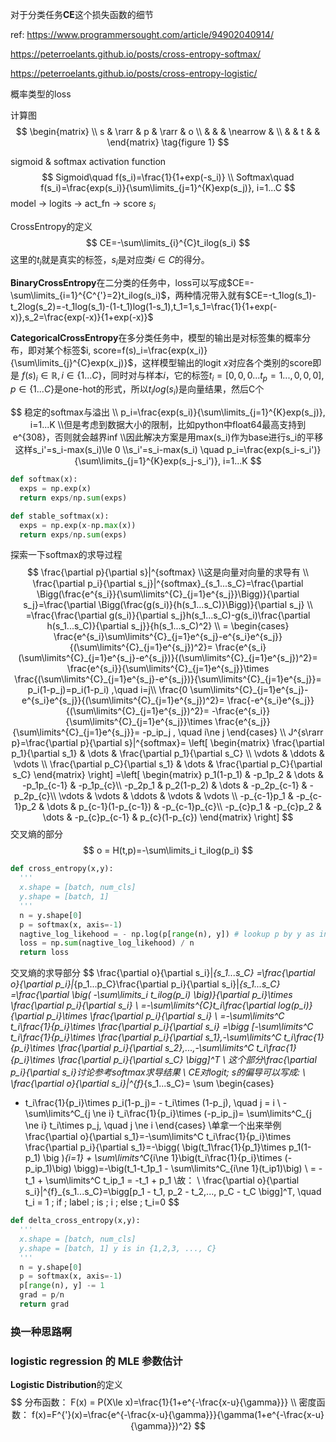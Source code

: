 对于分类任务**CE**这个损失函数的细节

ref: https://www.programmersought.com/article/94902040914/

https://peterroelants.github.io/posts/cross-entropy-softmax/

https://peterroelants.github.io/posts/cross-entropy-logistic/

概率类型的loss

计算图
$$
\begin{matrix} 
\\ s & \rarr    & p & \rarr    & o
\\   &          &   & \nearrow &
\\   &          & t &          &
\end{matrix}
\tag{figure 1}
$$


sigmoid & softmax activation function
$$
Sigmoid\quad f(s_i)=\frac{1}{1+exp(-s_i)}
\\
Softmax\quad f(s_i)=\frac{exp(s_i)}{\sum\limits_{j=1}^{K}exp(s_j)}, i=1...C
$$
model -> logits -> act_fn -> score $s_i$

CrossEntropy的定义
$$
CE=-\sum\limits_{i}^{C}t_ilog(s_i)
$$
这里的$t_i$就是真实的标签，$s_i$是对应类$i\in C$的得分。

**BinaryCrossEntropy**在二分类的任务中，loss可以写成$CE=-\sum\limits_{i=1}^{C^{'}=2}t_ilog(s_i)$，两种情况带入就有$CE=-t_1log(s_1)-t_2log(s_2)=-t_1log(s_1)-(1-t_1)log(1-s_1),t_1=1,s_1=\frac{1}{1+exp(-x)},s_2=\frac{exp(-x)}{1+exp(-x)}$

**CategoricalCrossEntropy**在多分类任务中，模型的输出是对标签集的概率分布，即对某个标签$i, score=f(s)_i=\frac{exp(x_i)}{\sum\limits_{j}^{C}exp(x_j)}$，这样模型输出的logit $ x$对应各个类别的score即是 $f(s)_i\in\mathbb{R}, i\in \{1...C\}$，同时对与样本$i$，它的标签$t_i=[0,0,0...t_p=1...,0,0,0],p\in\{1...C\}$是one-hot的形式，所以$t_ilog(s_i)$是向量结果，然后C个


$$
稳定的softmax与溢出
\\ p_i=\frac{exp(s_i)}{\sum\limits_{j=1}^{K}exp(s_j)}, i=1...K
\\但是考虑到数据大小的限制，比如python中float64最高支持到e^{308}，否则就会越界inf
\\因此解决方案是用max(s_i)作为base进行s_i的平移这样s_i'=s_i-max(s_i)\le 0
\\s_i'=s_i-max(s_i) \quad p_i=\frac{exp(s_i-s_i')}{\sum\limits_{j=1}^{K}exp(s_j-s_i')}, i=1...K
$$

```python
def softmax(x):
  exps = np.exp(x)
  return exps/np.sum(exps)

def stable_softmax(x):
  exps = np.exp(x-np.max(x))
  return exps/np.sum(exps)
```

探索一下softmax的求导过程
$$
\frac{\partial p}{\partial s}|^{softmax}
\\这是向量对向量的求导有
\\ \frac{\partial p_i}{\partial s_j}|^{softmax}_{s_1...s_C}=\frac{\partial \Bigg(\frac{e^{s_i}}{\sum\limits^{C}_{j=1}e^{s_j}}\Bigg)}{\partial s_j}=\frac{\partial \Bigg(\frac{g(s_i)}{h(s_1...s_C)}\Bigg)}{\partial s_j}
\\ =\frac{\frac{\partial g(s_i)}{\partial s_j}h(s_1...s_C)-g(s_i)\frac{\partial h(s_1...s_C)}{\partial s_j}}{h(s_1...s_C)^2}
\\ =
\begin{cases}
\frac{e^{s_i}\sum\limits^{C}_{j=1}e^{s_j}-e^{s_i}e^{s_j}}{(\sum\limits^{C}_{j=1}e^{s_j})^2}=
\frac{e^{s_i}(\sum\limits^{C}_{j=1}e^{s_j}-e^{s_j})}{(\sum\limits^{C}_{j=1}e^{s_j})^2}=
\frac{e^{s_i}}{\sum\limits^{C}_{j=1}e^{s_j}}\times \frac{(\sum\limits^{C}_{j=1}e^{s_j}-e^{s_j})}{\sum\limits^{C}_{j=1}e^{s_j}}=
p_i(1-p_j)=p_i(1-p_i) 
,\quad i=j\\
\frac{0 \sum\limits^{C}_{j=1}e^{s_j}-e^{s_i}e^{s_j}}{(\sum\limits^{C}_{j=1}e^{s_j})^2}=
\frac{-e^{s_i}e^{s_j}}{(\sum\limits^{C}_{j=1}e^{s_j})^2}=
-\frac{e^{s_i}}{\sum\limits^{C}_{j=1}e^{s_j}}\times \frac{e^{s_j}}{\sum\limits^{C}_{j=1}e^{s_j}}=
-p_ip_j
, \quad i\ne j
\end{cases}
\\
J^{s\rarr p}=\frac{\partial p}{\partial s}|^{softmax}=
\left[
\begin{matrix}
\frac{\partial p_1}{\partial s_1} & \dots & \frac{\partial p_1}{\partial s_C} \\
\vdots & \ddots & \vdots \\
\frac{\partial p_C}{\partial s_1} & \dots & \frac{\partial p_C}{\partial s_C}
\end{matrix}
\right]
=\left[
\begin{matrix}
p_1(1-p_1)  & -p_1p_2     & \dots  & -p_1p_{c-1}        & -p_1p_{c}\\
-p_2p_1     & p_2(1-p_2)  & \dots  & -p_2p_{c-1}        & -p_2p_{c}\\
\vdots      & \vdots      & \ddots & \vdots             & \vdots   \\
-p_{c-1}p_1 & -p_{c-1}p_2 & \dots  & p_{c-1}(1-p_{c-1}) & -p_{c-1}p_{c}\\
-p_{c}p_1   & -p_{c}p_2   & \dots  & -p_{c}p_{c-1}      & p_{c}(1-p_{c})
\end{matrix}
\right]
$$
交叉熵的部分
$$
o = H(t,p)=-\sum\limits_i t_ilog(p_i)
$$

```python
def cross_entropy(x,y):
  '''
  x.shape = [batch, num_cls]
  y.shape = [batch, 1]
  '''
  n = y.shape[0]
  p = softmax(x, axis=-1)
  nagtive_log_likehood = - np.log(p[range(n), y]) # lookup p by y as index for each sample
  loss = np.sum(nagtive_log_likehood) / n
  return loss
```

交叉熵的求导部分
$$
\frac{\partial o}{\partial s_i}|_{s_1...s_C}
=\frac{\partial o}{\partial p_i}|_{p_1...p_C}\frac{\partial p_i}{\partial s_i}|_{s_1...s_C}
=\frac{\partial \big( -\sum\limits_i t_ilog(p_i) \big)}{\partial p_i}\times \frac{\partial p_i}{\partial s_i}
\\ =-\sum\limits^{C}t_i\frac{\partial log(p_i)}{\partial p_i}\times \frac{\partial p_i}{\partial s_i}
\\ =-\sum\limits^C t_i\frac{1}{p_i}\times \frac{\partial p_i}{\partial s_i}
=\bigg [-\sum\limits^C t_i\frac{1}{p_i}\times \frac{\partial p_i}{\partial s_1},-\sum\limits^C t_i\frac{1}{p_i}\times \frac{\partial p_i}{\partial s_2},...,-\sum\limits^C t_i\frac{1}{p_i}\times \frac{\partial p_i}{\partial s_C} \bigg]^T
\\ 这个部分\frac{\partial p_i}{\partial s_i}讨论参考softmax求导结果
\\ CE对logit\; s的偏导可以写成:
\\ \frac{\partial o}{\partial s_i}|^{f}_{s_1...s_C}=
\sum
\begin{cases}
- t_i\frac{1}{p_i}\times p_i(1-p_j)= - t_i\times (1-p_j), \quad j = i
\\
-\sum\limits^C_{j \ne i} t_i\frac{1}{p_i}\times (-p_ip_j)= \sum\limits^C_{j \ne i} t_i\times p_j, \quad j \ne i
\end{cases}
\\单拿一个出来举例 \frac{\partial o}{\partial s_1}=-\sum\limits^C t_i\frac{1}{p_i}\times \frac{\partial p_i}{\partial s_1}=-\bigg( \big(t_1\frac{1}{p_1}\times p_1(1-p_1) \big )_{i=1} + \sum\limits^C_{i\ne 1}\big(t_i\frac{1}{p_i}\times (-p_ip_1)\big) \bigg)=-\big(t_1-t_1p_1 - \sum\limits^C_{i\ne 1}(t_ip1)\big)
\\ = -t_1 + \sum\limits^C t_ip_1 = -t_1 + p_1
\\故：
\\ \frac{\partial o}{\partial s_i}|^{f}_{s_1...s_C}=\bigg[p_1 - t_1, p_2 - t_2,..., p_C - t_C \bigg]^T, \quad t_i = 1 \; if \; label \; is \; i \; else \; t_i=0
$$

```python
def delta_cross_entropy(x,y):
  '''
  x.shape = [batch, num_cls]
  y.shape = [batch, 1] y is in {1,2,3, ..., C}
  '''
  n = y.shape[0]
  p = softmax(x, axis=-1)
  p[range(n), y] -= 1
  grad = p/n
  return grad
```



### 换一种思路啊

### logistic regression 的 MLE 参数估计

**Logistic Distribution**的定义
$$
分布函数： F(x) = P(X\le x)=\frac{1}{1+e^{-\frac{x-u}{\gamma}}} \\
密度函数： f(x)=F^{'}(x)=\frac{e^{-\frac{x-u}{\gamma}}}{\gamma(1+e^{-\frac{x-u}{\gamma}})^2}
$$

